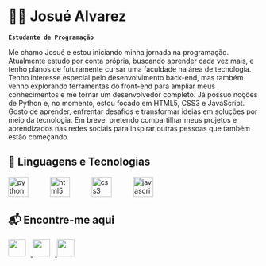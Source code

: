 # 👨‍💻 Josué Alvarez

**`Estudante de Programação`**

Me chamo Josué e estou iniciando minha jornada na programação. Atualmente estudo por conta própria, buscando aprender cada vez mais, e tenho planos de futuramente cursar uma faculdade na área de tecnologia.
Tenho interesse especial pelo desenvolvimento back-end, mas também venho explorando ferramentas do front-end para ampliar meus conhecimentos e me tornar um desenvolvedor completo.
Já possuo noções de Python e, no momento, estou focado em HTML5, CSS3 e JavaScript. Gosto de aprender, enfrentar desafios e transformar ideias em soluções por meio da tecnologia.
Em breve, pretendo compartilhar meus projetos e aprendizados nas redes sociais para inspirar outras pessoas que também estão começando.

## 🤖 Linguagens e Tecnologias

<div align="left">
  <img src="https://cdn.jsdelivr.net/gh/devicons/devicon/icons/python/python-original.svg" height="40" alt="python logo" style="margin-right: 40px;" />
  <img src="https://cdn.jsdelivr.net/gh/devicons/devicon/icons/html5/html5-original.svg" height="40" alt="html5 logo" style="margin-right: 40px;" />
  <img src="https://cdn.jsdelivr.net/gh/devicons/devicon/icons/css3/css3-original.svg" height="40" alt="css3 logo" style="margin-right: 40px;" />
  <img src="https://cdn.jsdelivr.net/gh/devicons/devicon/icons/javascript/javascript-original.svg" height="40" alt="javascript logo"/>
</div>

## 📬 Encontre-me aqui

<div align="left">
  <a href="https://www.instagram.com/josu_2a/" target="_blank">
    <img src="https://img.shields.io/static/v1?message=Instagram&logo=instagram&label=&color=E4405F&logoColor=white&style=for-the-badge" height="35" style="margin-right: 10px;" />
  </a>
  <a href="mailto:josue.12sp@gmail.com" target="_blank">
    <img src="https://img.shields.io/static/v1?message=Gmail&logo=gmail&label=&color=D14836&logoColor=white&style=for-the-badge" height="35" style="margin-right: 10px;" />
  </a>
  <a href="https://www.linkedin.com/in/j2a-josue-alvarez-avendano/" target="_blank">
    <img src="https://img.shields.io/static/v1?message=LinkedIn&logo=linkedin&label=&color=0077B5&logoColor=white&style=for-the-badge" height="35" />
  </a>
</div>
